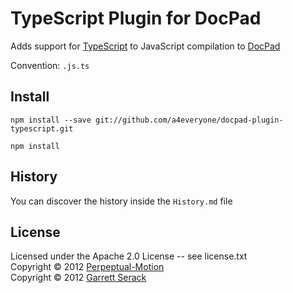 # TypeScript Plugin for DocPad
Adds support for [TypeScript](http://Typescriptlang.org/) to JavaScript compilation to [DocPad](https://docpad.org)

Convention:  `.js.ts`


## Install

```
npm install --save git://github.com/a4everyone/docpad-plugin-typescript.git

npm install 
```


## History
You can discover the history inside the `History.md` file


## License
Licensed under the Apache 2.0 License -- see license.txt
<br/>Copyright &copy; 2012 [Perpeptual-Motion](http://perpetual-motion.com)
<br/>Copyright &copy; 2012 [Garrett Serack](http://fearthecowboy.com)

